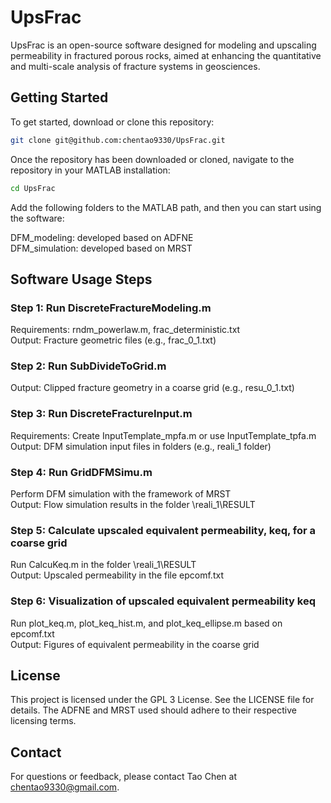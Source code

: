 # UpsFrac

UpsFrac is an open-source software designed for modeling and upscaling permeability in fractured porous rocks, aimed at enhancing the quantitative and multi-scale analysis of fracture systems in geosciences.

## Getting Started

To get started, download or clone this repository:

```bash
git clone git@github.com:chentao9330/UpsFrac.git
```

Once the repository has been downloaded or cloned, navigate to the repository in your MATLAB installation:

```bash
cd UpsFrac
```

Add the following folders to the MATLAB path, and then you can start using the software:

DFM_modeling: developed based on ADFNE  
DFM_simulation: developed based on MRST


## Software Usage Steps
### Step 1: Run DiscreteFractureModeling.m
Requirements: rndm_powerlaw.m, frac_deterministic.txt  
Output: Fracture geometric files (e.g., frac_0_1.txt)  

### Step 2: Run SubDivideToGrid.m
Output: Clipped fracture geometry in a coarse grid (e.g., resu_0_1.txt)  

### Step 3: Run DiscreteFractureInput.m
Requirements: Create InputTemplate_mpfa.m or use InputTemplate_tpfa.m  
Output: DFM simulation input files in folders (e.g., reali_1 folder)  

### Step 4: Run GridDFMSimu.m
Perform DFM simulation with the framework of MRST  
Output: Flow simulation results in the folder \reali_1\RESULT  

### Step 5: Calculate upscaled equivalent permeability, keq, for a coarse grid
Run CalcuKeq.m in the folder \reali_1\RESULT  
Output: Upscaled permeability in the file epcomf.txt  

### Step 6: Visualization of upscaled equivalent permeability keq
Run plot_keq.m, plot_keq_hist.m, and plot_keq_ellipse.m based on epcomf.txt  
Output: Figures of equivalent permeability in the coarse grid  


## License
This project is licensed under the GPL 3 License. See the LICENSE file for details. The ADFNE and MRST used should adhere to their respective licensing terms.

## Contact
For questions or feedback, please contact Tao Chen at chentao9330@gmail.com.
